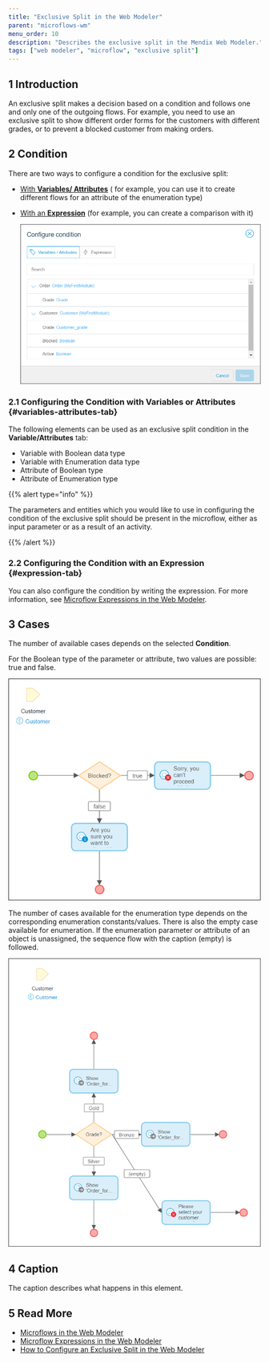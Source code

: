 ```yaml
---
title: "Exclusive Split in the Web Modeler"
parent: "microflows-wm"
menu_order: 10
description: "Describes the exclusive split in the Mendix Web Modeler."
tags: ["web modeler", "microflow", "exclusive split"]
---
```


## 1 Introduction 

An exclusive split makes a decision based on a condition and follows one and only one of the outgoing flows. For example, you need to use an exclusive split to show different order forms for the customers with different grades, or to prevent a blocked customer from making orders.

## 2 Condition

There are two ways to configure a condition for the exclusive split:

* [With **Variables/ Attributes**](#variables-attributes-tab) ( for example, you can use it to create different flows for an attribute of the enumeration type)
*  [With an **Expression**](#expression-tab) (for example, you can create a comparison with it)

   ![](attachments/microflows-exclusive-split-wm/wm-configure-condition-dialog-excl-split.png)

### 2.1 Configuring the Condition with Variables or Attributes {#variables-attributes-tab}

The following elements can be used as an exclusive split condition in the **Variable/Attributes** tab:

* Variable with Boolean data type
* Variable with Enumeration data type
* Attribute  of Boolean type
* Attribute of Enumeration type

{{% alert type="info" %}}

The parameters and entities which you would like to use in configuring the condition of the exclusive split should be present in the microflow, either as input parameter or as a result of an activity. 

{{% /alert %}}

### 2.2 Configuring the Condition with an Expression {#expression-tab}

You can also configure the condition by writing the expression. For more information, see [Microflow Expressions in the Web Modeler](microflows-expressions-wm).

## 3 Cases

The number of available cases depends on the selected **Condition**. 

For the Boolean type of the parameter or attribute, two values are possible: true and false.  

![](attachments/microflows-exclusive-split-wm/wm-exclusive-split-boolean.png)

The number of cases available for the enumeration type depends on the corresponding enumeration constants/values. There is also the empty case available for enumeration. If the enumeration parameter or attribute of an object is unassigned, the sequence flow with the caption (empty) is followed.

![](attachments/microflows-exclusive-split-wm/wm-exclusive-split-enumeration.png)

## 4 Caption

The caption describes what happens in this element.

## 5 Read More

* [Microflows in the Web Modeler](microflows-wm)
* [Microflow Expressions in the Web Modeler](microflows-expressions-wm)
* [How to Configure an Exclusive Split in the Web Modeler](../wm-how-to/webmodeler-how-to-microflows-exclsplit) 

